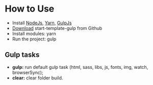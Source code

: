 # How to Use
- Install [NodeJs](http://nodejs.org/), [Yarn](https://yarnpkg.com/), [GulpJs](http://gulpjs.com/)
- [Download](https://github.com/artemsheludko/start-template-gulp/archive/master.zip) start-template-gulp from Github
- Install modules: yarn
- Run the project: gulp

## Gulp tasks
- **gulp:** run default gulp task (html, sass, libs, js, fonts, img, watch, browserSync);
- **clear:** clear folder build.
